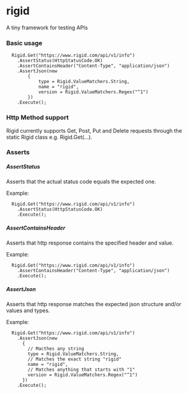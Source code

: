 # rigid
A tiny framework for testing APIs

### Basic usage
```
  Rigid.Get("https://www.rigid.com/api/v1/info")
    .AssertStatus(HttpStatusCode.OK)
    .AssertContainsHeader("Content-Type", "application/json")
    .AssertJson(new
        {
            type = Rigid.ValueMatchers.String,
            name = "rigid",
            version = Rigid.ValueMatchers.Regex("^1")
        })
    .Execute();
```

### Http Method support
Rigid currently supports Get, Post, Put and Delete requests through the 
static Rigid class e.g. Rigid.Get(...).

### Asserts
##### AssertStatus
Asserts that the actual status code equals the expected one.

Example:
```
  Rigid.Get("https://www.rigid.com/api/v1/info")
    .AssertStatus(HttpStatusCode.OK)
    .Execute();
```
##### AssertContainsHeader
Asserts that http response contains the specified header and value.

Example:
```
  Rigid.Get("https://www.rigid.com/api/v1/info")
    .AssertContainsHeader("Content-Type", "application/json")
    .Execute();
```

##### AssertJson
Asserts that http response matches the expected json structure and/or values and types.

Example:
```
  Rigid.Get("https://www.rigid.com/api/v1/info")
    .AssertJson(new
      {
        // Macthes any string
        type = Rigid.ValueMatchers.String,
        // Matches the exact string "rigid"
        name = "rigid",
        // Matches anything that starts with "1"
        version = Rigid.ValueMatchers.Regex("^1")
      })
    .Execute();
```


